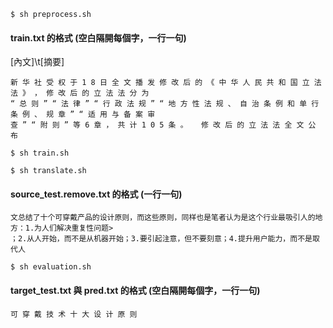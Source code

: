 ``` shell script
$ sh preprocess.sh
```

#### train.txt 的格式 (空白隔開每個字，一行一句)
  [內文]\t[摘要] 
```
新 华 社 受 权 于 1 8 日 全 文 播 发 修 改 后 的 《 中 华 人 民 共 和 国 立 法 法 》 ， 修 改 后 的 立 法 法 分 为
“ 总 则 ” “ 法 律 ” “ 行 政 法 规 ” “ 地 方 性 法 规 、 自 治 条 例 和 单 行 条 例 、 规 章 ” “ 适 用 与 备 案 审
查 ” “ 附 则 ” 等 6 章 ， 共 计 1 0 5 条 。	修 改 后 的 立 法 法 全 文 公 布
```

``` shell script
$ sh train.sh
```

``` shell script
$ sh translate.sh
```

#### source_test.remove.txt 的格式 (一行一句)
``` 
文总结了十个可穿戴产品的设计原则，而这些原则，同样也是笔者认为是这个行业最吸引人的地方：1.为人们解决重复性问题>    
；2.从人开始，而不是从机器开始；3.要引起注意，但不要刻意；4.提升用户能力，而不是取代人
```

``` shell script
$ sh evaluation.sh
```
#### target_test.txt 與 pred.txt 的格式 (空白隔開每個字，一行一句)
```
可 穿 戴 技 术 十 大 设 计 原 则
```
